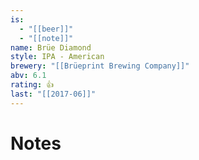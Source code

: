 ```yaml
---
is:
  - "[[beer]]"
  - "[[note]]"
name: Brüe Diamond
style: IPA - American
brewery: "[[Brüeprint Brewing Company]]"
abv: 6.1
rating: 👍
last: "[[2017-06]]"
---
```

# Notes

